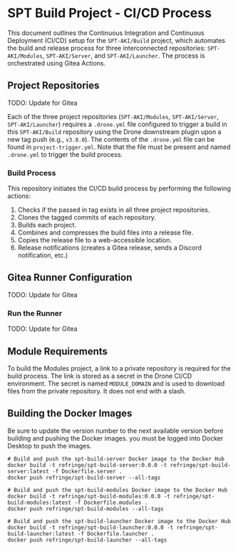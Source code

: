 # SPT Build Project - CI/CD Process

This document outlines the Continuous Integration and Continuous Deployment (CI/CD) setup for the `SPT-AKI/Build` project, which automates the build and release process for three interconnected repositories: `SPT-AKI/Modules`, `SPT-AKI/Server`, and `SPT-AKI/Launcher`. The process is orchestrated using Gitea Actions.

## Project Repositories

TODO: Update for Gitea

Each of the three project repositories (`SPT-AKI/Modules`, `SPT-AKI/Server`, `SPT-AKI/Launcher`) requires a `.drone.yml` file configured to trigger a build in this `SPT-AKI/Build` repository using the Drone downstream plugin upon a new tag push (e.g., `v3.8.0`). The contents of the `.drone.yml` file can be found in `project-trigger.yml`. Note that the file must be present and named `.drone.yml` to trigger the build process.

### Build Process

This repository initiates the CI/CD build process by performing the following actions:

1. Checks if the passed in tag exists in all three project repositories.
1. Clones the tagged commits of each repository.
1. Builds each project.
1. Combines and compresses the build files into a release file.
1. Copies the release file to a web-accessible location.
1. Release notifications (creates a Gitea release, sends a Discord notification, etc.)

## Gitea Runner Configuration

TODO: Update for Gitea

### Run the Runner

TODO: Update for Gitea

## Module Requirements

To build the Modules project, a link to a private repository is required for the build process. The link is stored as a secret in the Drone CI/CD environment. The secret is named `MODULE_DOMAIN` and is used to download files from the private repository. It does not end with a slash.

## Building the Docker Images

Be sure to update the version number to the next available version before building and pushing the Docker images. you must be logged into Docker Desktop to push the images.

```
# Build and push the spt-build-server Docker image to the Docker Hub
docker build -t refringe/spt-build-server:0.0.0 -t refringe/spt-build-server:latest -f Dockerfile.server .
docker push refringe/spt-build-server --all-tags

# Build and push the spt-build-modules Docker image to the Docker Hub
docker build -t refringe/spt-build-modules:0.0.0 -t refringe/spt-build-modules:latest -f Dockerfile.modules .
docker push refringe/spt-build-modules --all-tags

# Build and push the spt-build-launcher Docker image to the Docker Hub
docker build -t refringe/spt-build-launcher:0.0.0 -t refringe/spt-build-launcher:latest -f Dockerfile.launcher .
docker push refringe/spt-build-launcher --all-tags
```
